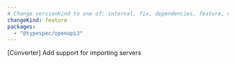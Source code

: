 ```yaml
---
# Change versionKind to one of: internal, fix, dependencies, feature, deprecation, breaking
changeKind: feature
packages:
  - "@typespec/openapi3"
---
```


[Converter] Add support for importing servers
